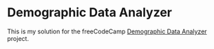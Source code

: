 # Demographic Data Analyzer

This is my solution for the freeCodeCamp [Demographic Data Analyzer](https://www.freecodecamp.org/learn/data-analysis-with-python/data-analysis-with-python-projects/demographic-data-analyzer) project. 
